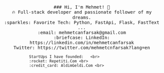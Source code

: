 

<p align="center">
  <samp>
    ### Hi, I'm Mehmet! 👋 <br>
    🔥 Full-stack developer and passionate follower of my dreams.  <br>
    :sparkles: Favorite Tech: Python, FastApi, Flask, FastText ... <br>
    :email:	mehmetcanfarsak@gmail.com <br>
    :briefcase: LinkedIn: https://linkedin.com/in/mehmetcanfarsak <br>
                Twitter: https://twitter.com/mehmetcnfarsak?lang=en
                
                StartUps I have founded:   <br>
                :rocket: Repetiti.Com <br>
                :credit_card: AldimGeldi.Com <br>
                
                
  </samp>
</p>
